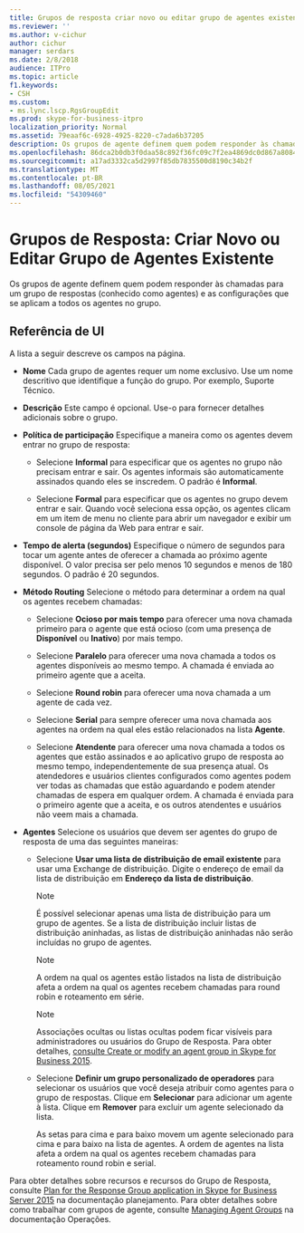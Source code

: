```yaml
---
title: Grupos de resposta criar novo ou editar grupo de agentes existentes
ms.reviewer: ''
ms.author: v-cichur
author: cichur
manager: serdars
ms.date: 2/8/2018
audience: ITPro
ms.topic: article
f1.keywords:
- CSH
ms.custom:
- ms.lync.lscp.RgsGroupEdit
ms.prod: skype-for-business-itpro
localization_priority: Normal
ms.assetid: 79eaaf6c-6928-4925-8220-c7ada6b37205
description: Os grupos de agente definem quem podem responder às chamadas para um grupo de respostas (conhecido como agentes) e as configurações que se aplicam a todos os agentes no grupo.
ms.openlocfilehash: 86dca2b0db3f0daa58c892f36fc09c7f2ea4869dc0d867a8084a16d626b327f6
ms.sourcegitcommit: a17ad3332ca5d2997f85db7835500d8190c34b2f
ms.translationtype: MT
ms.contentlocale: pt-BR
ms.lasthandoff: 08/05/2021
ms.locfileid: "54309460"
---
```

# <a name="response-groups-create-new-or-edit-existing-agent-group"></a>Grupos de Resposta: Criar Novo ou Editar Grupo de Agentes Existente

Os grupos de agente definem quem podem responder às chamadas para um grupo de respostas (conhecido como agentes) e as configurações que se aplicam a todos os agentes no grupo.

## <a name="ui-reference"></a>Referência de UI

A lista a seguir descreve os campos na página.

- **Nome** Cada grupo de agentes requer um nome exclusivo. Use um nome descritivo que identifique a função do grupo. Por exemplo, Suporte Técnico.

- **Descrição** Este campo é opcional. Use-o para fornecer detalhes adicionais sobre o grupo.

- **Política de participação** Especifique a maneira como os agentes devem entrar no grupo de resposta:

  - Selecione **Informal** para especificar que os agentes no grupo não precisam entrar e sair. Os agentes informais são automaticamente assinados quando eles se inscredem. O padrão é **Informal**.

  - Selecione **Formal** para especificar que os agentes no grupo devem entrar e sair. Quando você seleciona essa opção, os agentes clicam em um item de menu no cliente para abrir um navegador e exibir um console de página da Web para entrar e sair.

- **Tempo de alerta (segundos)** Especifique o número de segundos para tocar um agente antes de oferecer a chamada ao próximo agente disponível. O valor precisa ser pelo menos 10 segundos e menos de 180 segundos. O padrão é 20 segundos.

- **Método Routing** Selecione o método para determinar a ordem na qual os agentes recebem chamadas:

  - Selecione **Ocioso por mais tempo** para oferecer uma nova chamada primeiro para o agente que está ocioso (com uma presença de **Disponível** ou **Inativo**) por mais tempo.

  - Selecione **Paralelo** para oferecer uma nova chamada a todos os agentes disponíveis ao mesmo tempo. A chamada é enviada ao primeiro agente que a aceita.

  - Selecione **Round robin** para oferecer uma nova chamada a um agente de cada vez.

  - Selecione **Serial** para sempre oferecer uma nova chamada aos agentes na ordem na qual eles estão relacionados na lista **Agente**.

  - Selecione **Atendente** para oferecer uma nova chamada a todos os agentes que estão assinados e ao aplicativo grupo de resposta ao mesmo tempo, independentemente de sua presença atual. Os atendedores e usuários clientes configurados como agentes podem ver todas as chamadas que estão aguardando e podem atender chamadas de espera em qualquer ordem. A chamada é enviada para o primeiro agente que a aceita, e os outros atendentes e usuários não veem mais a chamada.

- **Agentes** Selecione os usuários que devem ser agentes do grupo de resposta de uma das seguintes maneiras:

  - Selecione **Usar uma lista de distribuição de email existente** para usar uma Exchange de distribuição. Digite o endereço de email da lista de distribuição em **Endereço da lista de distribuição**.

    > [!NOTE]
    > É possível selecionar apenas uma lista de distribuição para um grupo de agentes. Se a lista de distribuição incluir listas de distribuição aninhadas, as listas de distribuição aninhadas não serão incluídas no grupo de agentes.

    > [!NOTE]
    > A ordem na qual os agentes estão listados na lista de distribuição afeta a ordem na qual os agentes recebem chamadas para round robin e roteamento em série.

    > [!NOTE]
    > Associações ocultas ou listas ocultas podem ficar visíveis para administradores ou usuários do Grupo de Resposta. Para obter detalhes, [consulte Create or modify an agent group in Skype for Business 2015](../../deploy/deploy-enterprise-voice/create-or-modify-an-agent-group.md).

  - Selecione **Definir um grupo personalizado de operadores** para selecionar os usuários que você deseja atribuir como agentes para o grupo de respostas. Clique em **Selecionar** para adicionar um agente à lista. Clique em **Remover** para excluir um agente selecionado da lista.

    As setas para cima e para baixo movem um agente selecionado para cima e para baixo na lista de agentes. A ordem de agentes na lista afeta a ordem na qual os agentes recebem chamadas para roteamento round robin e serial.

Para obter detalhes sobre recursos e recursos do Grupo de Resposta, consulte [Plan for the Response Group application in Skype for Business Server 2015](../../plan-your-deployment/enterprise-voice-solution/response-group.md) na documentação planejamento. Para obter detalhes sobre como trabalhar com grupos de agente, consulte [Managing Agent Groups](/previous-versions/office/lync-server-2013/lync-server-2013-managing-response-group-agent-groups) na documentação Operações.